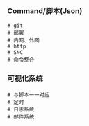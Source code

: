 

### Command/脚本(Json)
	# git
	# 部署
	# 内网、外网
	# http
	# SNC
	# 命令整合

### 可视化系统
	# 与脚本一一对应
	# 定时
	# 日志系统
	# 邮件系统

### 

### 
